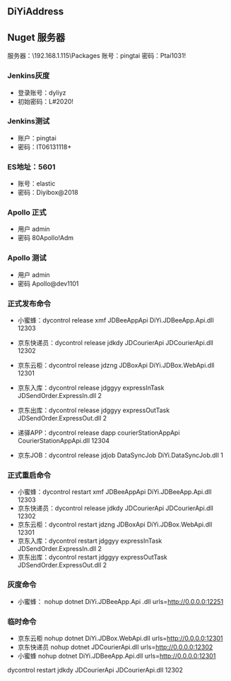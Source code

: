 ## DiYiAddress

## Nuget 服务器
服务器：\\192.168.1.115\Packages 
账号：pingtai 
密码：Ptai1031!

### Jenkins灰度
- 登录账号：dyliyz
- 初始密码：L#2020!

### Jenkins测试
- 账户：pingtai
- 密码：IT06131118+

### ES地址：5601
- 账号：elastic
- 密码：Diyibox@2018

### Apollo 正式
- 用户 admin
- 密码 80Apollo!Adm
  
### Apollo 测试
- 用户 admin
- 密码 Apollo@dev1101

### 正式发布命令
- 小蜜蜂：dycontrol release xmf JDBeeAppApi DiYi.JDBeeApp.Api.dll 12303
- 京东快递员：dycontrol release jdkdy JDCourierApi JDCourierApi.dll 12302
- 京东云柜：dycontrol release jdzng JDBoxApi DiYi.JDBox.WebApi.dll 12301
- 京东入库：dycontrol release jdggyy expressInTask JDSendOrder.ExpressIn.dll 2
- 京东出库：dycontrol release jdggyy expressOutTask JDSendOrder.ExpressOut.dll 2
- 递驿APP：dycontrol release dapp courierStationAppApi CourierStationAppApi.dll 12304

- 京东JOB：dycontrol release jdjob DataSyncJob DiYi.DataSyncJob.dll 1

### 正式重启命令
- 小蜜蜂：dycontrol restart xmf JDBeeAppApi DiYi.JDBeeApp.Api.dll 12303
- 京东快递员：dycontrol release jdkdy JDCourierApi JDCourierApi.dll 12302
- 京东云柜：dycontrol restart jdzng JDBoxApi DiYi.JDBox.WebApi.dll 12301
- 京东入库：dycontrol restart jdggyy expressInTask JDSendOrder.ExpressIn.dll 2
- 京东出库：dycontrol restart jdggyy expressOutTask JDSendOrder.ExpressOut.dll 2

### 灰度命令
- 小蜜蜂： nohup dotnet DiYi.JDBeeApp.Api   .dll urls=http://0.0.0.0:12251

### 临时命令
- 京东云柜 nohup dotnet DiYi.JDBox.WebApi.dll urls=http://0.0.0.0:12301
- 京东快递员 nohup dotnet JDCourierApi.dll urls=http://0.0.0.0:12302
- 小蜜蜂 nohup dotnet DiYi.JDBeeApp.Api.dll urls=http://0.0.0.0:12301


dycontrol restart jdkdy JDCourierApi JDCourierApi.dll 12302

